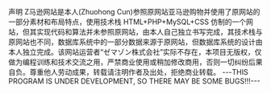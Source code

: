 声明
Z马逊网站是本人(Zhuohong Cun)参照原网站亚马逊购物并使用了原网站的一部分素材和布局特点，使用技术栈 HTML+PHP+MySQL+CSS 仿制的一个网站，但其实现代码和算法并未参照原网站，由本人自己独立书写完成，其技术栈与原网站也不同，数据库系统中的一部分数据来源于原网站，但数据库系统的设计由本人独立完成。该网站运营者“ゼマゾン株式会社”实际不存在，本项目无版权，仅做为编程训练和技术交流之用，严禁商业使用或稍加修改商用，否则一切纠纷后果自负。尊重他人劳动成果，转载请注明作者及出处，拒绝商业转载。
---THIS PROGRAM IS UNDER DEVELOPMENT, SO THERE MAY BE SOME BUGS!!!---